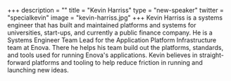 +++
description = ""
title = "Kevin Harriss"
type = "new-speaker"
twitter = "specialkevin"
image = "kevin-harriss.jpg"
+++
Kevin Harriss is a systems engineer that has built and maintained platforms and systems for universities, start-ups, and currently a public finance company. He is a Systems Engineer Team Lead for the Application Platform Infrastructure team at Enova. There he helps his team build out the platforms, standards, and tools used for running Enova's applications. Kevin believes in straight-forward platforms and tooling to help reduce friction in running and launching new ideas.